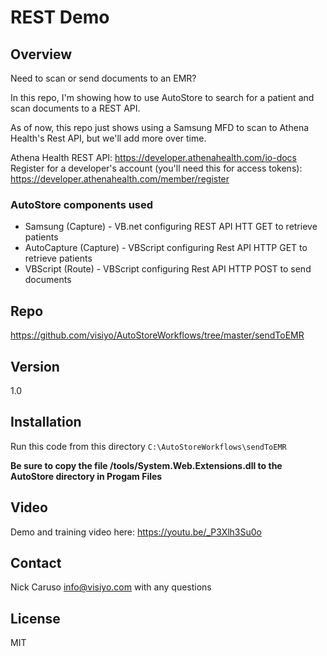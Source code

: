 # REST Demo

## Overview
Need to scan or send documents to an EMR?

In this repo, I'm showing how to use AutoStore to search for a patient and scan documents to a REST API.

As of now, this repo just shows using a Samsung MFD to scan to Athena Health's Rest API, but we'll add more over time.

Athena Health REST API: https://developer.athenahealth.com/io-docs
Register for a developer's account (you'll need this for access tokens): https://developer.athenahealth.com/member/register

### AutoStore components used
- Samsung (Capture) - VB.net configuring REST API HTT GET to retrieve patients
- AutoCapture (Capture) - VBScript configuring Rest API HTTP GET to retrieve patients
- VBScript (Route) - VBScript configuring Rest API HTTP POST to send documents

## Repo
https://github.com/visiyo/AutoStoreWorkflows/tree/master/sendToEMR

## Version
1.0

## Installation
Run this code from this directory
`C:\AutoStoreWorkflows\sendToEMR`

**Be sure to copy the file /tools/System.Web.Extensions.dll to the AutoStore directory in Progam Files**

## Video
Demo and training video here: https://youtu.be/_P3Xlh3Su0o

## Contact
Nick Caruso
info@visiyo.com with any questions

## License
MIT
